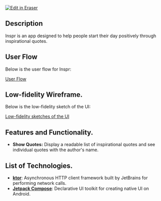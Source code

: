 <p><a target="_blank" href="https://app.eraser.io/workspace/1vmLk4d4QN37lefTBwWQ" id="edit-in-eraser-github-link"><img alt="Edit in Eraser" src="https://firebasestorage.googleapis.com/v0/b/second-petal-295822.appspot.com/o/images%2Fgithub%2FOpen%20in%20Eraser.svg?alt=media&amp;token=968381c8-a7e7-472a-8ed6-4a6626da5501"></a></p>

## Description
Inspr is an app designed to help people start their day positively through inspirational quotes. 

## User Flow 
Below is the user flow for Inspr:

[﻿User Flow](https://app.eraser.io/workspace/1vmLk4d4QN37lefTBwWQ?elements=tFEd9urtTLsaSXPc6TxQGQ) 

## Low-fidelity Wireframe.
Below is the low-fidelity sketch of the UI:

[﻿Low-fidelity sketches of the UI](https://app.eraser.io/workspace/1vmLk4d4QN37lefTBwWQ?elements=IkcU0wRczmd33L7DodsIGw) 

## Features and Functionality.
- **Show Quotes:** Display a readable list of inspirational quotes and see individual quotes with the author's name.
## List of Technologies.
- [**﻿ktor**](https://ktor.io/): Asynchronous HTTP client framework built by JetBrains for performing network calls.
- [﻿**Jetpack Compose**](https://developer.android.com/jetpack/compose): Declarative UI toolkit for creating native UI on Android.



<!--- Eraser file: https://app.eraser.io/workspace/1vmLk4d4QN37lefTBwWQ --->
